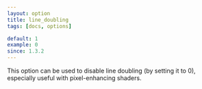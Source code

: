 ```yaml
---
layout: option
title: line_doubling
tags: [docs, options]

default: 1
example: 0
since: 1.3.2
---
```


This option can be used to disable line doubling (by setting it to 0),
especially useful with pixel-enhancing shaders.
